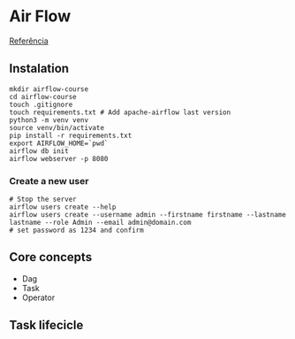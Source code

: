 # Air Flow

[Referência](https://www.youtube.com/watch?v=K9AnJ9_ZAXE&list=PLwFJcsJ61oujAqYpMp1kdUBcPG0sE0QMT)



## Instalation

```
mkdir airflow-course
cd airflow-course
touch .gitignore
touch requirements.txt # Add apache-airflow last version
python3 -m venv venv
source venv/bin/activate
pip install -r requirements.txt
export AIRFLOW_HOME=`pwd`
airflow db init
airflow webserver -p 8080
```


### Create a new user

```
# Stop the server
airflow users create --help
airflow users create --username admin --firstname firstname --lastname lastname --role Admin --email admin@domain.com
# set password as 1234 and confirm
```


## Core concepts

- Dag
- Task
- Operator


## Task lifecicle
